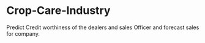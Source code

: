 # Crop-Care-Industry
Predict Credit worthiness of the dealers and sales Officer and forecast sales for company.
